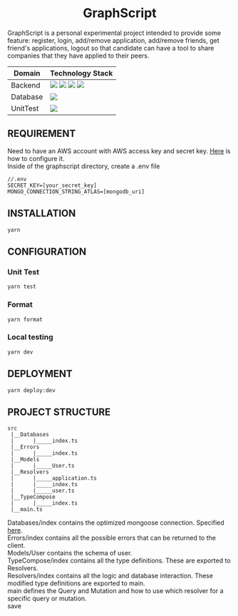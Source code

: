 <div align="center"><h1>GraphScript</h1></div>


GraphScript is a personal experimental project intended to provide some feature: register, login, add/remove application, add/remove friends, get friend's applications, logout so that candidate can have a tool to share companies that they have applied to their peers.

| Domain   | Technology Stack   |
| -------- | ------------------ |
| Backend  | ![](https://img.shields.io/static/v1?label=&message=Typescript&logo=Typescript&color=blue&logoColor=white&style=flat-square) ![](https://img.shields.io/static/v1?label=&message=aws&logo=amazon-aws&color=orange&logoColor=white&style=flat-square) ![](https://img.shields.io/static/v1?label=&message=serverless&logo=serverless&color=black&logoColor=red&style=flat-square) ![](https://img.shields.io/static/v1?label=&message=graphql-compose&logo=graphql&color=purple&logoColor=ff69b4&style=flat-square) |
| Database | ![](https://img.shields.io/static/v1?label=&message=mongoDB&logo=mongodb&color=white&logoColor=green&style=flat-square)     |
| UnitTest | ![](https://img.shields.io/static/v1?label=&message=Jest&logo=jest&color=white&logoColor=red&style=flat-square)  |
  

## REQUIREMENT
Need to have an AWS account with AWS access key and secret key. [Here](https://www.serverless.com/framework/docs/providers/aws/cli-reference/config-credentials/) is how to configure it.   
Inside of the graphscript directory, create a .env file
```
//.env
SECRET_KEY=[your_secret_key]
MONGO_CONNECTION_STRING_ATLAS=[mongodb_uri]
```
## INSTALLATION
```
yarn
```

## CONFIGURATION 
### Unit Test
```
yarn test
```
### Format
```
yarn format
```
### Local testing
```
yarn dev
```

## DEPLOYMENT
```
yarn deploy:dev
```

## PROJECT STRUCTURE
```
src
 |__Databases
 |      |_____index.ts
 |__Errors
 |      |_____index.ts
 |__Models
 |      |_____User.ts
 |__Resolvers
 |      |_____application.ts
 |      |_____index.ts
 |      |_____user.ts
 |__TypeCompose
 |      |_____index.ts
 |__main.ts
```
Databases/index contains the optimized mongoose connection. Specified [here](https://dev.to/akhilaariyachandra/create-a-serverless-api-with-typescript-graphql-and-mongodb-48dk).  
Errors/index contains all the possible errors that can be returned to the client.  
Models/User contains the schema of user.  
TypeCompose/index contains all the type definitions. These are exported to Resolvers.  
Resolvers/index contains all the logic and database interaction. These modified type definitions are exported to main.  
main defines the Query and Mutation and how to use which resolver for a specific query or mutation.  
save
